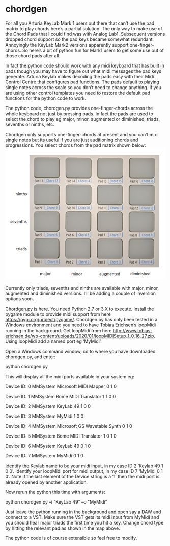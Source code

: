 # chordgen

For all you Arturia KeyLab Mark 1 users out there that can’t use the pad matrix to play chords here’s a partial solution. The only way to make use of the Chord Pads that I could find was with Analog Lab1. Subsequent versions dropped chord support so the pad keys became somewhat redundant. Annoyingly the KeyLab Mark2 versions apparently support one-finger-chords. So here’s a bit of python fun for Mark1 users to get some use out of those chord pads after all.

In fact the python code should work with any midi keyboard that has built in pads though you may have to figure out what midi messages the pad keys generate. Arturia Keylab makes decoding the pads easy with their Midi Control Centre that configures pad functions. The pads default to playing single notes across the scale so you don’t need to change anything. If you are using other control templates you need to restore the default pad functions for the python code to work.

The python code, chordgen.py provides one-finger-chords across the whole keyboard not just by pressing pads. In fact the pads are used to select the chord to play eg major, minor, augmented or diminished, triads, sevenths or ninths, etc.

Chordgen only supports one-finger-chords at present and you can’t mix single notes but its useful if you are just auditioning chords and progressions. You select chords from the pad matrix shown below:
![Alt text](padmap.png?raw=true)
 
Currently only triads, sevenths and ninths are available with major, minor, augmented and diminished versions. I’ll be adding a couple of inversion options soon.

Chordgen.py is here. You need Python 2.7 or 3.X to execute. Install the pygame module to provide midi support from here https://pypi.org/project/pygame/.  Chordgen.py has only been tested in a Windows environment and you need to have Tobias Erichsen’s  loopMidi running in the background. Get loopMidi from here http://www.tobias-erichsen.de/wp-content/uploads/2020/01/loopMIDISetup_1_0_16_27.zip. Using loopMidi add a named port eg ‘MyMidi’.

Open a Windows command window, cd to where you have downloaded chordgen.py, and enter:

python chordgen.py

This will display all the midi ports available in your system eg:

Device ID: 0 MMSystem Microsoft MIDI Mapper 0 1 0

Device ID: 1 MMSystem Bome MIDI Translator 1 1 0 0

Device ID: 2 MMSystem KeyLab 49 1 0 0

Device ID: 3 MMSystem MyMidi 1 0 0

Device ID: 4 MMSystem Microsoft GS Wavetable Synth 0 1 0

Device ID: 5 MMSystem Bome MIDI Translator 1 0 1 0

Device ID: 6 MMSystem KeyLab 49 0 1 0

Device ID: 7 MMSystem MyMidi 0 1 0

Identify the Keylab name to be your midi input, in my case ID 2 ‘Keylab 49 1 0 0’. Identify  your loopMidi port for midi output, in my case ID 7 ‘MyMidi  0 1 0’. Note if the last element of the Device string is a ‘1’ then the midi port is already opened by another application.

Now rerun the python this time with arguments:

python chordgen.py –i "KeyLab 49" –o "MyMidi"

Just leave the python running in the background and open say a DAW and connect to a VST. Make sure the VST gets its midi input from MyMidi and you should hear major triads the first time you hit a key. Change chord type by hitting the relevant pad as shown in the map above.

The python code is of course extensible so feel free to modify.
